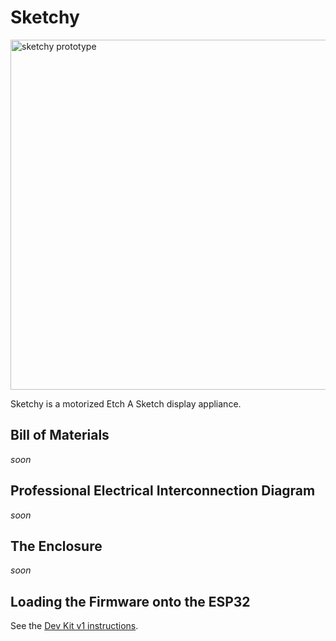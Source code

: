 # Sketchy

<a href="https://user-images.githubusercontent.com/585182/69062387-d80cc680-09e8-11ea-82ab-671f9070fd5e.png">
  <img src="https://user-images.githubusercontent.com/585182/69062387-d80cc680-09e8-11ea-82ab-671f9070fd5e.png" alt="sketchy prototype" width="560" />
</a>

Sketchy is a motorized Etch A Sketch display appliance.

## Bill of Materials

_soon_

## Professional Electrical Interconnection Diagram

_soon_

## The Enclosure

_soon_

## Loading the Firmware onto the ESP32

See the [Dev Kit v1 instructions](https://github.com/derekenos/iome/tree/master/dev_kits/v1#loading-the-firmware-onto-the-esp32).

